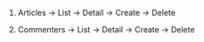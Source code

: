 1. Articles
   -> List
   -> Detail
   -> Create
   -> Delete

2. Commenters
   -> List
   -> Detail
   -> Create
   -> Delete
